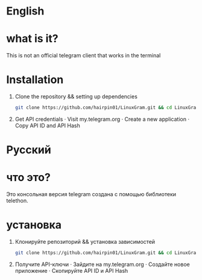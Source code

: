 # English

# what is it?
This is not an official telegram client that works in the terminal

# Installation

1. Clone the repository && setting up dependencies 
   ```bash
   git clone https://github.com/hairpin01/LinuxGram.git && cd LinuxGram && pip install -r requirements.txt
   ```
2. Get API credentials
   · Visit my.telegram.org
   · Create a new application
   · Copy API ID and API Hash

# Русский

# что это?
Это консольная версия telegram создана с помощью библиотеки telethon.
# установка

1. Клонируйте репозиторий && установка зависимостей
   ```bash
   git clone https://github.com/hairpin01/LinuxGram.git && cd LinuxGram && pip install -r requirements.txt
   ```

3. Получите API-ключи
   · Зайдите на my.telegram.org
   · Создайте новое приложение
   · Скопируйте API ID и API Hash


